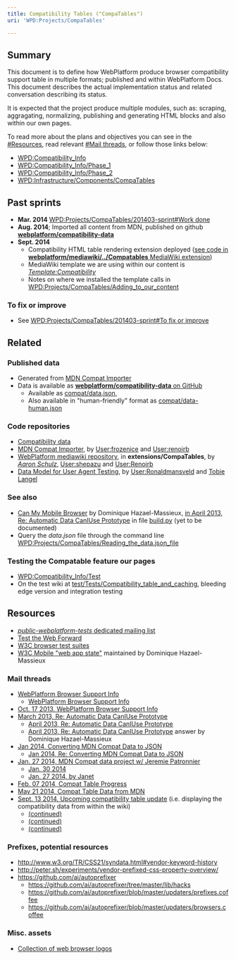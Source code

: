 ```yaml
---
title: Compatibility Tables ("CompaTables")
uri: 'WPD:Projects/CompaTables'

---
```

## <span>Summary</span>

This document is to define how WebPlatform produce browser compatibility support table in multiple formats; published and within WebPlatform Docs. This document describes the actual implementation status and related conversation describing its status.

It is expected that the project produce multiple modules, such as: scraping, aggragating, normalizing, publishing and generating HTML blocks and also within our own pages.

To read more about the plans and objectives you can see in the [\#Resources](#Resources), read relevant [\#Mail threads](#Mail_threads), or follow those links below:

-   [WPD:Compatibility\_Info](/WPD:Compatibility_Info)
-   [WPD:Compatibility\_Info/Phase\_1](/WPD:Compatibility_Info/Phase_1)
-   [WPD:Compatibility\_Info/Phase\_2](/WPD:Compatibility_Info/Phase_2)
-   [WPD:Infrastructure/Components/CompaTables](/WPD:Infrastructure/Components/CompaTables)

## <span>Past sprints</span>

-   **Mar. 2014** [WPD:Projects/CompaTables/201403-sprint\#Work done](/WPD:Projects/CompaTables/201403-sprint#Work_done)
-   **Aug. 2014**; Imported all content from MDN, published on github [**webplatform/compatibility-data**](https://github.com/webplatform/compatibility-data)
-   **Sept. 2014**
    -   Compatibility HTML table rendering extension deployed ([see code in **webplatform/mediawiki/../Compatables** MediaWiki extension](https://github.com/webplatform/mediawiki/tree/master/extensions/Compatables))
    -   MediaWiki template we are using within our content is [*Template:Compatibility*](http://docs.webplatform.org/wiki/Template:Compatibility)
    -   Notes on where we installed the template calls in [WPD:Projects/CompaTables/Adding\_to\_our\_content](/WPD:Projects/CompaTables/Adding_to_our_content)

### <span>To fix or improve</span>

-   See [WPD:Projects/CompaTables/201403-sprint\#To fix or improve](/WPD:Projects/CompaTables/201403-sprint#To_fix_or_improve)

## <span>Related</span>

### <span>Published data</span>

-   Generated from [MDN Compat Importer](https://github.com/webplatform/mdn-compat-importer)
-   Data is available as [**webplatform/compatibility-data** on GitHub](https://github.com/webplatform/compatibility-data)
    -   Available as [compat/data.json](http://docs.webplatform.org/compat/data.json),
    -   Also available in "human-friendly" format as [compat/data-human.json](http://docs.webplatform.org/compat/data-human.json)

### <span>Code repositories</span>

-   [Compatibility data](https://github.com/webplatform/compatibility-data)
-   [MDN Compat Importer](https://github.com/webplatform/mdn-compat-importer), by [User:frozenice](/User:Frozenice) and [User:renoirb](/User:Renoirb)
-   [WebPlatform mediawiki repository](https://github.com/webplatform/mediawiki), in **extensions/CompaTables**, by *[Aaron Schulz](http://www.mediawiki.org/wiki/User:Aaron_Schulz)*, [User:shepazu](/User:Shepazu) and [User:Renoirb](/User:Renoirb)
-   [Data Model for User Agent Testing](http://webplatform.github.io/browser-compat-model/), by [User:Ronaldmansveld](/User:Ronaldmansveld) and [Tobie Langel](http://blog.tobie.me/)

### <span>See also</span>

-   [Can My Mobile Browser](https://github.com/dontcallmedom/canmymobilebrowser) by Dominique Hazael-Massieux, [in April 2013, Re: Automatic Data CanIUse Prototype](http://lists.w3.org/Archives/Public/public-webplatform/2013Apr/0024.html) in file [build.py](https://github.com/dontcallmedom/canmymobilebrowser/blob/master/build.py) (yet to be documented)
-   Query the *data.json* file through the command line [WPD:Projects/CompaTables/Reading\_the\_data.json\_file](/WPD:Projects/CompaTables/Reading_the_data.json_file)

### <span>Testing the Compatable feature our pages</span>

-   [WPD:Compatibility\_Info/Test](/WPD:Compatibility_Info/Test)
-   On the test wiki at [test/Tests/Compatibility\_table\_and\_caching](http://docs.webplatform.org/test/Tests/Compatibility_table_and_caching), bleeding edge version and integration testing

## <span>Resources</span>

-   [*public-webplatform-tests* dedicated mailing list](http://lists.w3.org/Archives/Public/public-webplatform-tests/)
-   [Test the Web Forward](http://testthewebforward.org/)
-   [W3C browser test suites](https://github.com/w3c/web-platform-tests)
-   [W3C Mobile "web app state"](http://www.w3.org/Mobile/mobile-web-app-state/) maintained by Dominique Hazael-Massieux

### <span>Mail threads</span>

-   [WebPlatform Browser Support Info](http://lists.w3.org/Archives/Public/public-webplatform-tests/2013OctDec/0027.html)
    -   [WebPlatform Browser Support Info](http://lists.w3.org/Archives/Public/public-webplatform-tests/2013OctDec/0029.html)
-   [Oct. 17 2013, WebPlatform Browser Support Info](http://lists.w3.org/Archives/Public/public-webplatform-tests/2013OctDec/0000.html)
-   [March 2013, Re: Automatic Data CanIUse Prototype](http://lists.w3.org/Archives/Public/public-webplatform/2013Mar/0345.html)
    -   [April 2013, Re: Automatic Data CanIUse Prototype](http://lists.w3.org/Archives/Public/public-webplatform/2013Apr/0016.html)
    -   [April 2013, Re: Automatic Data CanIUse Prototype](http://lists.w3.org/Archives/Public/public-webplatform/2013Apr/0024.html) answer by Dominique Hazael-Massieux
-   [Jan 2014, Converting MDN Compat Data to JSON](http://lists.w3.org/Archives/Public/public-webplatform/2014Jan/0017.html)
    -   [Jan 2014, Re: Converting MDN Compat Data to JSON](http://lists.w3.org/Archives/Public/public-webplatform/2014Jan/0030.html)
-   [Jan. 27 2014, MDN Compat data project w/ Jeremie Patronnier](http://lists.w3.org/Archives/Public/public-webplatform/2014Jan/0136.html)
    -   [Jan. 30 2014](http://lists.w3.org/Archives/Public/public-webplatform/2014Jan/0165.html)
    -   [Jan. 27 2014, by Janet](http://lists.w3.org/Archives/Public/public-webplatform/2014Jan/0130.html)
-   [Feb. 07 2014, Compat Table Progress](http://lists.w3.org/Archives/Public/public-webplatform/2014Feb/0051.html)
-   [May 21 2014, Compat Table Data from MDN](http://lists.w3.org/Archives/Public/public-webplatform-tests/2014AprJun/0000.html)
-   [Sept. 13 2014, Upcoming compatibility table update](http://lists.w3.org/Archives/Public/public-webplatform/2014Sep/0041.html) (i.e. displaying the compatibility data from within the wiki)
    -   [(continued)](http://lists.w3.org/Archives/Public/public-webplatform/2014Sep/0044.html)
    -   [(continued)](http://lists.w3.org/Archives/Public/public-webplatform/2014Sep/0045.html)
    -   [(continued)](http://lists.w3.org/Archives/Public/public-webplatform/2014Sep/0050.html)

### <span>Prefixes, potential resources</span>

-   <http://www.w3.org/TR/CSS21/syndata.html#vendor-keyword-history>
-   <http://peter.sh/experiments/vendor-prefixed-css-property-overview/>
-   <https://github.com/ai/autoprefixer>
    -   <https://github.com/ai/autoprefixer/tree/master/lib/hacks>
    -   <https://github.com/ai/autoprefixer/blob/master/updaters/prefixes.coffee>
    -   <https://github.com/ai/autoprefixer/blob/master/updaters/browsers.coffee>

### <span>Misc. assets</span>

-   [Collection of web browser logos](https://github.com/alrra/browser-logos/)
